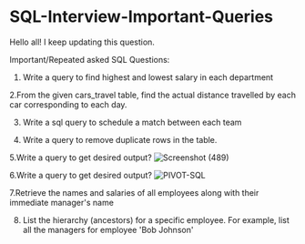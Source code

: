 # SQL-Interview-Important-Queries
Hello all!
I keep updating this question.

Important/Repeated asked SQL Questions:

1. Write a query to find highest and lowest salary in each department
   
2.From the given cars_travel table, find the actual distance travelled by each car corresponding to each day.

3. Write a sql query to schedule a match between each team
   
4. Write a query to remove duplicate rows in the table.

5.Write a query to get desired output?
        ![Screenshot (489)](https://github.com/hemaprabhavathi20/SQL-Interview-Important-Queries/assets/147178268/e317d5c8-0b21-4708-9752-8e07646c7183)
        
6.Write a query to get desired output? 
            ![PIVOT-SQL](https://github.com/hemaprabhavathi20/SQL-Interview-Important-Queries/assets/147178268/f9452977-6dc4-4720-98f5-275487e061ec)

7.Retrieve the names and salaries of all employees along with their immediate manager's name

8. List the hierarchy (ancestors) for a specific employee. For example, list all the managers for employee 'Bob Johnson'
